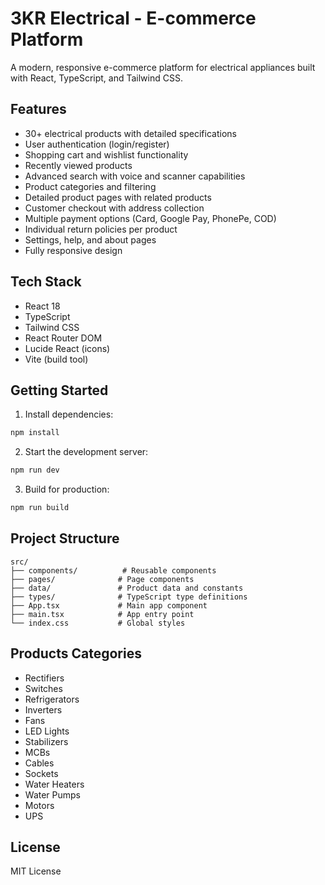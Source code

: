 
# 3KR Electrical - E-commerce Platform

A modern, responsive e-commerce platform for electrical appliances built with React, TypeScript, and Tailwind CSS.

## Features

- 30+ electrical products with detailed specifications
- User authentication (login/register)
- Shopping cart and wishlist functionality
- Recently viewed products
- Advanced search with voice and scanner capabilities
- Product categories and filtering
- Detailed product pages with related products
- Customer checkout with address collection
- Multiple payment options (Card, Google Pay, PhonePe, COD)
- Individual return policies per product
- Settings, help, and about pages
- Fully responsive design

## Tech Stack

- React 18
- TypeScript
- Tailwind CSS
- React Router DOM
- Lucide React (icons)
- Vite (build tool)

## Getting Started

1. Install dependencies:
```bash
npm install
```

2. Start the development server:
```bash
npm run dev
```

3. Build for production:
```bash
npm run build
```

## Project Structure

```
src/
├── components/          # Reusable components
├── pages/              # Page components
├── data/               # Product data and constants
├── types/              # TypeScript type definitions
├── App.tsx             # Main app component
├── main.tsx            # App entry point
└── index.css           # Global styles
```

## Products Categories

- Rectifiers
- Switches
- Refrigerators
- Inverters
- Fans
- LED Lights
- Stabilizers
- MCBs
- Cables
- Sockets
- Water Heaters
- Water Pumps
- Motors
- UPS

## License

MIT License

